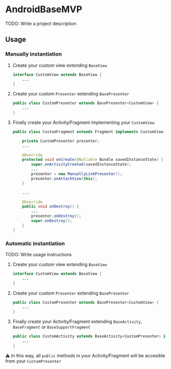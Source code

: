 # AndroidBaseMVP
TODO: Write a project description

## Usage

### Manually instantiation

1. Create your custom view extending `BaseView`

	```java
	interface CustomView extends BaseView {
		...
	}
	```
	
2. Create your custom `Presenter` extending `BasePresenter`

	```java
	public class CustomPresenter extends BasePresenter<CustomView> {
		...
	}
	```
	
3. Finally create your Activity/Fragment implementing your `CustomView`

	```java
	public class CustomFragment extends Fragment implements CustomView {
	
		private CustomPresenter presenter;
		...

		@Override
		protected void onCreate(@Nullable Bundle savedInstanceState) {
			super.onActivityCreated(savedInstanceState);
			...
			presenter = new ManuallyLinkPresenter();
			presenter.onAttachView(this);	
		}

		...

		@Override
		public void onDestroy() {
			...
			presenter.onDestroy();
			super.onDestroy();
		}
	}
	```

### Automatic instantiation
TODO: Write usage instructions

1. Create your custom view extending `BaseView`

	```java
	interface CustomView extends BaseView {
		...	
	}
	```
	
2. Create your custom `Presenter` extending `BasePresenter`

	```java
	public class CustomPresenter extends BasePresenter<CustomView> {
		...
	}
	```
	
3. Finally create your Activity/Fragment extending `BaseActivity`, `BaseFragment` or `BaseSupportFragment`

	```java
	public class CustomActivity extends BaseActivity<CustomPresenter> implements CustomView {
		...
	}
	```
	
:warning: In this way, all `public` methods in your Activity/Fragment will be accesible from your `CustomPresenter`
